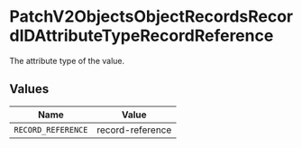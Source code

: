 # PatchV2ObjectsObjectRecordsRecordIDAttributeTypeRecordReference

The attribute type of the value.


## Values

| Name               | Value              |
| ------------------ | ------------------ |
| `RECORD_REFERENCE` | record-reference   |
